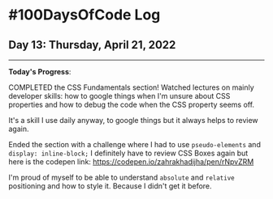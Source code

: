 # #100DaysOfCode Log

## Day 13: Thursday, April 21, 2022

<hr>

**Today's Progress**:

COMPLETED the CSS Fundamentals section! Watched lectures on mainly developer skills: how to google things when I'm unsure about CSS properties and how to debug the code when the CSS property seems off.

It's a skill I use daily anyway, to google things but it always helps to review again.

Ended the section with a challenge where I had to use `pseudo-elements` and `display: inline-block;` I definitely have to review CSS Boxes again but here is the codepen link: https://codepen.io/zahrakhadijha/pen/rNpvZRM

I'm proud of myself to be able to understand `absolute` and `relative` positioning and how to style it. Because I didn't get it before.
